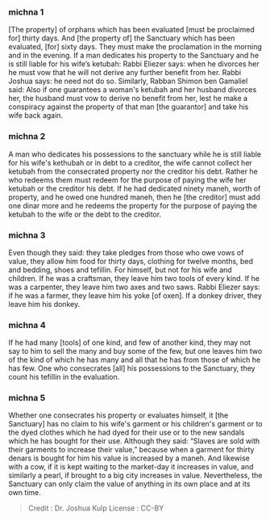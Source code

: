 
### michna 1
[The property] of orphans which has been evaluated [must be proclaimed for] thirty days. And [the property of] the Sanctuary which has been evaluated, [for] sixty days. They must make the proclamation in the morning and in the evening. If a man dedicates his property to the Sanctuary and he is still liable for his wife’s ketubah: Rabbi Eliezer says: when he divorces her he must vow that he will not derive any further benefit from her. Rabbi Joshua says: he need not do so. Similarly, Rabban Shimon ben Gamaliel said: Also if one guarantees a woman's ketubah and her husband divorces her, the husband must vow to derive no benefit from her, lest he make a conspiracy against the property of that man [the guarantor] and take his wife back again.

### michna 2
A man who dedicates his possessions to the sanctuary while he is still liable for his wife's kethubah or in debt to a creditor, the wife cannot collect her ketubah from the consecrated property nor the creditor his debt.  Rather he who redeems them must redeem for the purpose of paying the wife her ketubah or the creditor his debt. If he had dedicated ninety maneh, worth of property, and he owed one hundred maneh, then he [the creditor] must add one dinar more and he redeems the property for the purpose of paying the ketubah to the wife or the debt to the creditor.

### michna 3
Even though they said: they take pledges from those who owe vows of value, they allow him food for thirty days, clothing for twelve months, bed and bedding, shoes and tefillin. For himself, but not for his wife and children. If he was a craftsman, they leave him two tools of every kind. If he was a carpenter, they leave him two axes and two saws. Rabbi Eliezer says: if he was a farmer, they leave him his yoke [of oxen]. If a donkey driver, they leave him his donkey.

### michna 4
If he had many [tools] of one kind, and few of another kind, they may not say to him to sell the many and buy some of the few, but one leaves him two of the kind of which he has many and all that he has from those of which he has few. One who consecrates [all] his possessions to the Sanctuary, they count his tefillin in the evaluation.

### michna 5
Whether one consecrates his property or evaluates himself, it [the Sanctuary] has no claim to his wife's garment or his children's garment or to the dyed clothes which he had dyed for their use or to the new sandals which he has bought for their use. Although they said: “Slaves are sold with their garments to increase their value,” because when a garment for thirty denars is bought for him his value is increased by a maneh. And likewise with a cow, if it is kept waiting to the market-day it increases in value, and similarly a pearl, if brought to a big city increases in value. Nevertheless, the Sanctuary can only claim the value of anything in its own place and at its own time.

>Credit : Dr. Joshua Kulp
>License : CC-BY